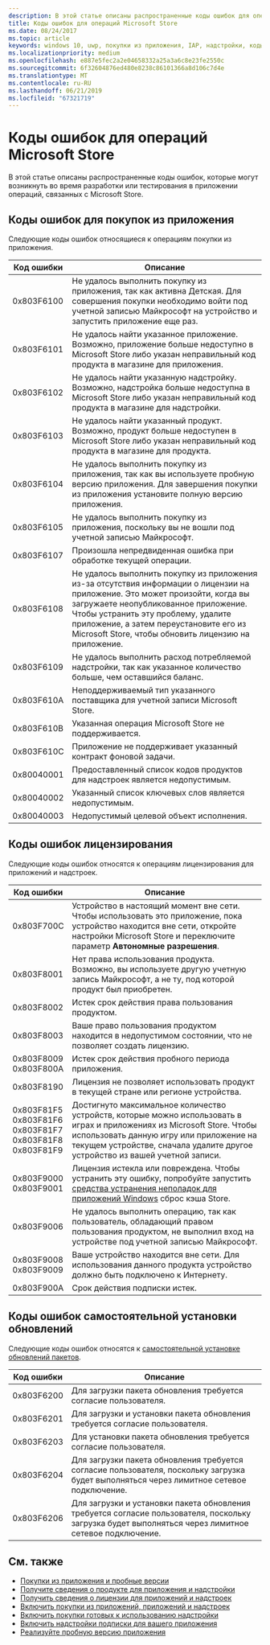 ```yaml
---
description: В этой статье описаны распространенные коды ошибок для операций Microsoft Store с приложениями и надстройками, включая покупки в приложении, лицензирование и самостоятельную установку обновлений.
title: Коды ошибок для операций Microsoft Store
ms.date: 08/24/2017
ms.topic: article
keywords: windows 10, uwp, покупки из приложения, IAP, надстройки, коды ошибок
ms.localizationpriority: medium
ms.openlocfilehash: e887e5fec2a2e04658332a25a3a6c8e23fe2550c
ms.sourcegitcommit: 6f32604876ed480e8238c86101366a8d106c7d4e
ms.translationtype: MT
ms.contentlocale: ru-RU
ms.lasthandoff: 06/21/2019
ms.locfileid: "67321719"
---
```

# <a name="error-codes-for-store-operations"></a>Коды ошибок для операций Microsoft Store

<!-- confirm whether symbolic names are defined for app developers, or do they just handle direct error code values -->

В этой статье описаны распространенные коды ошибок, которые могут возникнуть во время разработки или тестирования в приложении операций, связанных с Microsoft Store.

## <a name="in-app-purchase-error-codes"></a>Коды ошибок для покупок из приложения

Следующие коды ошибок относящиеся к операциям покупки из приложения.

|  Код ошибки  |  Описание  |
|--------------|---------------|
| 0x803F6100   | Не удалось выполнить покупку из приложения, так как активна Детская. Для совершения покупки необходимо войти под учетной записью Майкрософт на устройство и запустить приложение еще раз.               |
| 0x803F6101   | Не удалось найти указанное приложение. Возможно, приложение больше недоступно в Microsoft Store либо указан неправильный код продукта в магазине для приложения.     |
| 0x803F6102   | Не удалось найти указанную надстройку. Возможно, надстройка больше недоступна в Microsoft Store либо указан неправильный код продукта в магазине для надстройки.                                               |
| 0x803F6103   | Не удалось найти указанный продукт. Возможно, продукт больше недоступен в Microsoft Store либо указан неправильный код продукта в магазине для продукта.                                          |
| 0x803F6104   | Не удалось выполнить покупку из приложения, так как вы используете пробную версию приложения. Для завершения покупки из приложения установите полную версию приложения.               |
| 0x803F6105   | Не удалось выполнить покупку из приложения, поскольку вы не вошли под учетной записью Майкрософт.                                              |
| 0x803F6107   | Произошла непредвиденная ошибка при обработке текущей операции.                                             |
| 0x803F6108   | Не удалось выполнить покупку из приложения из-за отсутствия информации о лицензии на приложение. Это может произойти, когда вы загружаете неопубликованное приложение. Чтобы устранить эту проблему, удалите приложение, а затем переустановите его из Microsoft Store, чтобы обновить лицензию на приложение.                                          |
| 0x803F6109   | Не удалось выполнить расход потребляемой надстройки, так как указанное количество больше, чем оставшийся баланс.        |
| 0x803F610A   | Неподдерживаемый тип указанного поставщика для учетной записи Microsoft Store.                                            |
| 0x803F610B   | Указанная операция Microsoft Store не поддерживается.                                             |
| 0x803F610C   | Приложение не поддерживает указанный контракт фоновой задачи.                                             |
| 0x80040001   | Предоставленный список кодов продуктов для надстроек является недопустимым.                        |
| 0x80040002   | Указанный список ключевых слов является недопустимым.                   |
| 0x80040003   | Недопустимый целевой объект исполнения.                       |

## <a name="licensing-error-codes"></a>Коды ошибок лицензирования

Следующие коды ошибок относятся к операциям лицензирования для приложений и надстроек.

|  Код ошибки  |  Описание  |
|--------------|---------------|
| 0x803F700C   | Устройство в настоящий момент вне сети. Чтобы использовать это приложение, пока устройство находится вне сети, откройте настройки Microsoft Store и переключите параметр **Автономные разрешения**.            |
| 0x803F8001   | Нет права использования продукта. Возможно, вы используете другую учетную запись Майкрософт, а не ту, под которой продукт был приобретен.           |
| 0x803F8002   | Истек срок действия права пользования продуктом.           |
| 0x803F8003   | Ваше право пользования продуктом находится в недопустимом состоянии, что не позволяет создать лицензию.   |
| 0x803F8009<br/>0x803F800A   | Истек срок действия пробного периода приложения.   |
| 0x803F8190   |  Лицензия не позволяет использовать продукт в текущей стране или регионе устройства.  |
| 0x803F81F5<br/>0x803F81F6<br/>0x803F81F7<br/>0x803F81F8<br/>0x803F81F9   |  Достигнуто максимальное количество устройств, которые можно использовать в играх и приложениях из Microsoft Store. Чтобы использовать данную игру или приложение на текущем устройстве, сначала удалите другое устройство из вашей учетной записи.  |
| 0x803F9000<br/>0x803F9001    |  Лицензия истекла или повреждена. Чтобы устранить эту ошибку, попробуйте запустить [средства устранения неполадок для приложений Windows](https://support.microsoft.com/help/4027498/microsoft-store-fix-problems-with-apps) сброс кэша Store.     |
| 0x803F9006    |  Не удалось выполнить операцию, так как пользователь, обладающий правом пользования продуктом, не выполнил вход на устройстве под учетной записью Майкрософт.            |
| 0x803F9008<br/>0x803F9009    |  Ваше устройство находится вне сети. Для использования данного продукта устройство должно быть подключено к Интернету.            |
| 0x803F900A    |  Срок действия подписки истек.            |


## <a name="self-install-update-error-codes"></a>Коды ошибок самостоятельной установки обновлений

Следующие коды ошибок относятся к [самостоятельной установке обновлений пакетов](../packaging/self-install-package-updates.md).

|  Код ошибки  |  Описание  |
|--------------|---------------|
| 0x803F6200   | Для загрузки пакета обновления требуется согласие пользователя.               |
| 0x803F6201   | Для загрузки и установки пакета обновления требуется согласие пользователя.                                                  |
| 0x803F6203   | Для установки пакета обновления требуется согласие пользователя.                                         |
| 0x803F6204   | Для загрузки пакета обновления требуется согласие пользователя, поскольку загрузка будет выполняться через лимитное сетевое подключение.                                             |
| 0x803F6206   | Для загрузки и установки пакета обновления требуется согласие пользователя, поскольку загрузка будет выполняться через лимитное сетевое подключение.     |


## <a name="related-topics"></a>См. также

* [Покупки из приложения и пробные версии](in-app-purchases-and-trials.md)
* [Получите сведения о продукте для приложения и надстройки](get-product-info-for-apps-and-add-ons.md)
* [Получить сведения о лицензии для приложений и надстроек](get-license-info-for-apps-and-add-ons.md)
* [Включить покупки из приложений, приложений и надстроек](enable-in-app-purchases-of-apps-and-add-ons.md)
* [Включить покупки готовых к использованию надстройки](enable-consumable-add-on-purchases.md)
* [Включить надстройки подписки для вашего приложения](enable-subscription-add-ons-for-your-app.md)
* [Реализуйте пробную версию приложения](implement-a-trial-version-of-your-app.md)
